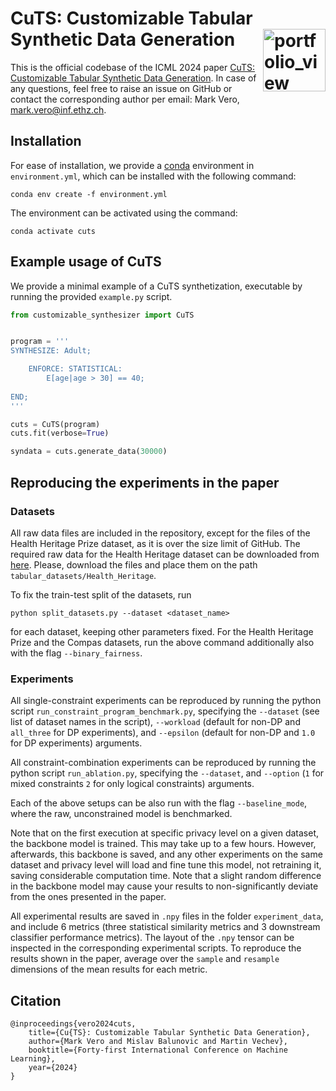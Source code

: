 # CuTS: Customizable Tabular Synthetic Data Generation <a href="https://www.sri.inf.ethz.ch/"><img width="100" alt="portfolio_view" align="right" src="http://safeai.ethz.ch/img/sri-logo.svg"></a>

This is the official codebase of the ICML 2024 paper [CuTS: Customizable Tabular Synthetic Data Generation](https://arxiv.org/abs/2307.03577v4). In case of any questions, feel free to raise an issue on GitHub or contact the corresponding author per email: Mark Vero, mark.vero@inf.ethz.ch.

## Installation

For ease of installation, we provide a [conda](https://docs.conda.io/en/latest/) environment in `environment.yml`, which can be installed with the following command:

```
conda env create -f environment.yml
```

The environment can be activated using the command:

```
conda activate cuts
```

## Example usage of CuTS

We provide a minimal example of a CuTS synthetization, executable by running the provided `example.py` script.

```python
from customizable_synthesizer import CuTS


program = '''
SYNTHESIZE: Adult;

    ENFORCE: STATISTICAL:  
        E[age|age > 30] == 40;
    
END;
'''    

cuts = CuTS(program)
cuts.fit(verbose=True)

syndata = cuts.generate_data(30000)

```

## Reproducing the experiments in the paper

### Datasets

All raw data files are included in the repository, except for the files of the Health Heritage Prize dataset, as it is over the size limit of GitHub. The required raw data for the Health Heritage dataset can be downloaded from [here](https://files.sri.inf.ethz.ch/tableak/Health_Heritage/). Please, download the files and place them on the path `tabular_datasets/Health_Heritage`.

To fix the train-test split of the datasets, run
```
python split_datasets.py --dataset <dataset_name>
```
for each dataset, keeping other parameters fixed. For the Health Heritage Prize and the Compas datasets, run the above command additionally also with the flag `--binary_fairness`.

### Experiments

All single-constraint experiments can be reproduced by running the python script `run_constraint_program_benchmark.py`, specifying the `--dataset` (see list of dataset names in the script), `--workload` (default for non-DP and `all_three` for DP experiments), and `--epsilon` (default for non-DP and `1.0` for DP experiments) arguments.

All constraint-combination experiments can be reproduced by running the python script `run_ablation.py`, specifying the `--dataset`, and `--option` (`1` for mixed constraints `2` for only logical constraints) arguments.

Each of the above setups can be also run with the flag `--baseline_mode`, where the raw, unconstrained model is benchmarked.

Note that on the first execution at specific privacy level on a given dataset, the backbone model is trained. This may take up to a few hours. However, afterwards, this backbone is saved, and any other experiments on the same dataset and privacy level will load and fine tune this model, not retraining it, saving considerable computation time. Note that a slight random difference in the backbone model may cause your results to non-significantly deviate from the ones presented in the paper.

All experimental results are saved in `.npy` files in the folder `experiment_data`, and include 6 metrics (three statistical similarity metrics and 3 downstream classifier performance metrics). The layout of the `.npy` tensor can be inspected in the corresponding experimental scripts. To reproduce the results shown in the paper, average over the `sample` and `resample` dimensions of the mean results for each metric.

## Citation

```
@inproceedings{vero2024cuts,
    title={Cu{TS}: Customizable Tabular Synthetic Data Generation},
    author={Mark Vero and Mislav Balunovic and Martin Vechev},
    booktitle={Forty-first International Conference on Machine Learning},
    year={2024}
}
```
